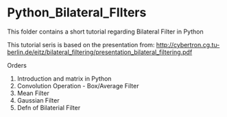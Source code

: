 # Python_Bilateral_FIlters
This folder contains a short tutorial regarding Bilateral Filter in Python


This tutorial seris is based on the presentation from:
http://cybertron.cg.tu-berlin.de/eitz/bilateral_filtering/presentation_bilateral_filtering.pdf


Orders
1. Introduction and matrix in Python
2. Convolution Operation - Box/Average Filter 
3. Mean Filter 
4. Gaussian Filter
5. Defn of Bilaterial Filter